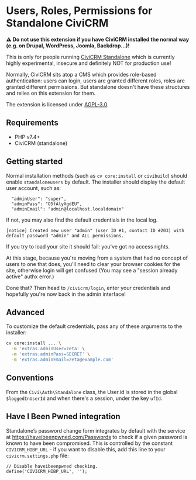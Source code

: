 # Users, Roles, Permissions for Standalone CiviCRM

**⚠️ Do not use this extension if you have CiviCRM installed the normal way (e.g. on Drupal, WordPress, Joomla, Backdrop...)!**

This is only for people running [CiviCRM Standalone](https://github.com/civicrm/civicrm-standalone/) which is currently highly experimental, insecure and definitely NOT for production use!

Normally, CiviCRM sits atop a CMS which provides role-based authentication: users can login, users are granted different roles, roles are granted different permissions. But standalone doesn't have these structures and relies on this extension for them.

The extension is licensed under [AGPL-3.0](LICENSE.txt).

## Requirements

* PHP v7.4+
* CiviCRM (standalone)

## Getting started

Normal installation methods (such as `cv core:install` or `civibuild`) should enable `standaloneusers` by default.
The installer should display the default user account, such as:

```
  "adminUser": "super",
  "adminPass": "O5fAlyXgdEU",
  "adminEmail": "admin@localhost.localdomain"
```

If not, you may also find the default credentials in the local log.

```
[notice] Created new user "admin" (user ID #1, contact ID #203) with default password "admin" and ALL permissions.
```

If you try to load your site it should fail: you've got no access rights.

At this stage, because you're moving from a system that had no concept of users to one that does, you'll need to clear your browser cookies for the site, otherwise login will get confused (You may see a "session already active" authx error.)

Done that? Then head to `/civicrm/login`, enter your credentials and hopefully you're now back in the admin interface!

## Advanced

To customize the default credentials, pass any of these arguments to the installer:

```bash
cv core:install ... \
  -m 'extras.adminUser=zeta' \
  -m 'extras.adminPass=SECRET' \
  -m 'extras.adminEmail=zeta@example.com'
```

## Conventions

From the `Civi\Auth\Standalone` class, the User.id is stored in the global `$loggedInUserId` and when there's a session, under the key `ufId`.

## Have I Been Pwned integration

Standalone’s password change form integrates by default with the service at https://haveibeenpwned.com/Passwords
to check if a given password is known to have been compromised. This is controlled by the constant
`CIVICRM_HIBP_URL` - if you want to disable this, add this line to your `civicrm.settings.php` file:

    // Disable haveibeenpwned checking.
    define('CIVICRM_HIBP_URL', '');

